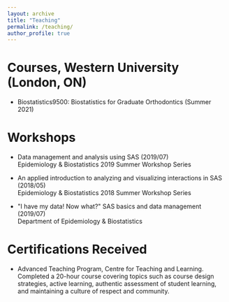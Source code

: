 ```yaml
---
layout: archive
title: "Teaching"
permalink: /teaching/
author_profile: true
---
```



# Courses, Western University (London, ON)
* Biostatistics9500: Biostatistics for Graduate Orthodontics (Summer 2021)
    

# Workshops
* Data management and analysis using SAS (2019/07)\
  Epidemiology & Biostatistics 2019 Summer Workshop Series
  
* An applied introduction to analyzing and visualizing interactions in SAS (2018/05)\
  Epidemiology & Biostatistics 2018 Summer Workshop Series
  
* "I have my data! Now what?" SAS basics and data management (2019/07)\
  Department of Epidemiology & Biostatistics
  
  
# Certifications Received
* Advanced Teaching Program, Centre for Teaching and Learning.\
  Completed a 20-hour course covering topics such as course design strategies, active learning, authentic assessment of student learning, and maintaining a culture of respect and community. 
